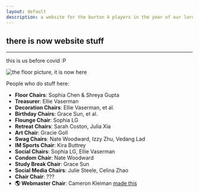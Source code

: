 ```yaml
---
layout: default
description: a website for the burton 4 players in the year of our lord 2020
---
```


## there is now website stuff
---

this is us before covid :P

<img src="{{ site.baseurl }}{% link img/floor.jpg %}" alt="the floor picture, it is now here" class="img-fluid" />

People who do stuff here:

- **Floor Chairs**: Sophia Chen & Shreya Gupta
- **Treasurer**: Ellie Vaserman
- **Decoration Chairs**: Ellie Vaserman, et al.
- **Birthday Chairs**: Grace Sun, et al.
- **Flounge Chair**: Sophia LG
- **Retreat Chairs**: Sarah Coston, Julia Xia
- **Art Chair**: Gracie Goll
- **Swag Chairs**: Nate Woodward, Izzy Zhu, Vedang Lad
- **IM Sports Chair**: Kira Buttrey
- **Social Chairs**: Sophia LG, Ellie Vaserman
- **Condom Chair**: Nate Woodward
- **Study Break Chair**: Grace Sun
- **Social Media Chairs**: Julie Steele, Celina Zhao
- **Chair Chair**: ???
- **🌎 Webmaster Chair**: Cameron Kleiman <a class="font-italic badge badge-danger font-weight-bold" href="#" onclick="return false;">made this</a>
